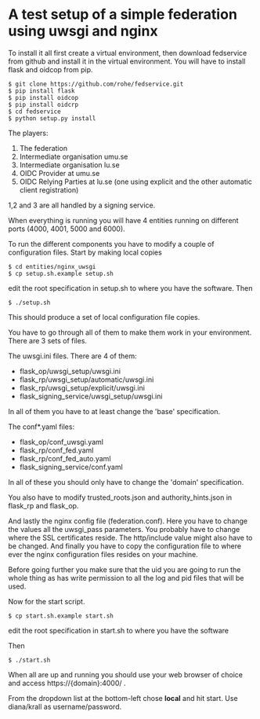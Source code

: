 # A test setup of a simple federation using uwsgi and nginx

To install it all first create a virtual environment,
then download fedservice from github and install it in the 
virtual environment. You will have to install flask and oidcop from pip.

```
$ git clone https://github.com/rohe/fedservice.git
$ pip install flask
$ pip install oidcop
$ pip install oidcrp
$ cd fedservice
$ python setup.py install 
```

The players:

1) The federation 
2) Intermediate organisation umu.se  
3) Intermediate organisation lu.se 
4) OIDC Provider at umu.se 
5) OIDC Relying Parties at lu.se (one using explicit and the other automatic 
client registration) 

1,2 and 3 are all handled by a signing service.

When everything is running you will have 4 entities running on different
ports (4000, 4001, 5000 and 6000).

To run the different components you have to modify a couple of 
configuration files. Start by making local copies

```
$ cd entities/nginx_uwsgi
$ cp setup.sh.example setup.sh
```

edit the root specification in setup.sh to where you have the 
software. Then

```
$ ./setup.sh
```

This should produce a set of local configuration file copies.

You have to go through all of them to make them work in your environment.
There are 3 sets of files.

The uwsgi.ini files. There are 4 of them:

* flask_op/uwsgi_setup/uwsgi.ini 
* flask_rp/uwsgi_setup/automatic/uwsgi.ini 
* flask_rp/uwsgi_setup/explicit/uwsgi.ini 
* flask_signing_service/uwsgi_setup/uwsgi.ini 

In all of them you have to at least change the 'base' specification.

The conf*.yaml files:

* flask_op/conf_uwsgi.yaml
* flask_rp/conf_fed.yaml
* flask_rp/conf_fed_auto.yaml
* flask_signing_service/conf.yaml 

In all of these you should only have to change the 'domain' specification.

You also have to modify trusted_roots.json and authority_hints.json 
in flask_rp and flask_op.

And lastly the nginx config file (federation.conf).
Here you have to change the values all the uwsgi_pass parameters.
You probably have to change where the SSL certificates reside.
The http/include value might also have to be changed. 
And finally you have to copy the configuration file to where ever the 
nginx configuration files resides on your machine.

Before going further you make sure that the uid you are going to run the 
whole thing as has write permission to all the log and pid files that will
be used.

Now for the start script.

```
$ cp start.sh.example start.sh
```

edit the root specification in start.sh to where you have the 
software

Then

```
$ ./start.sh
```

When all are up and running you should use your web browser of choice 
and access https://{domain}:4000/ .

From the dropdown list at the bottom-left chose **local** and hit start.
Use diana/krall as username/password.

